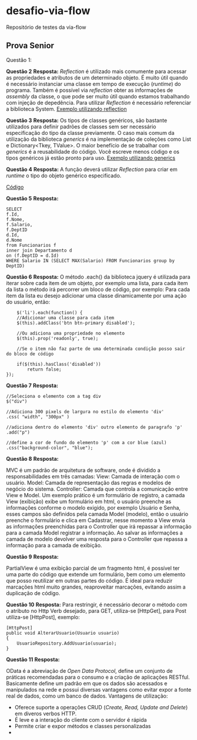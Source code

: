# desafio-via-flow
Repositório de testes da via-flow



## Prova Senior

Questão 1:


**Questão 2**
**Resposta:** 
	*Reflection* é utilizado mais comumente para acessar as propriedades e atributos de um determinado objeto. É muito útil quando é necessário instanciar uma classe em tempo de execução (*runtime*) do programa. Também é possível via *reflection* obter as informações de *assembly* da classe, o que pode ser muito útil quando estamos trabalhando com injeção de depedência. 
	Para utilizar *Reflection* é necessário referenciar a biblioteca System.
	[Exemplo utilizando reflection]()

**Questão 3**
**Resposta:** 
	Os tipos de classes genéricos, são bastante utilizados para definir padrões de classes sem ser necessário especificação do tipo da classe previamente. O caso mais comum da utilização da biblioteca *generics* é na implementação de coleções como List<T> e Dictionary<Tkey, TValue>. 
	O maior benefício de se trabalhar com *generics* é a reusabilidade do código. Você escreve menos código e os tipos genéricos já estão pronto para uso.
[Exemplo utilizando generics]()

**Questão 4**
**Resposta:** 
A função deverá utilizar *Reflection* para criar em *runtime* o tipo do objeto genérico especificado.

[Código]()

**Questão 5**
**Resposta:** 

    SELECT 
    f.Id,
    f.Nome,
    f.Salario,
    f.DeptID
    d.Id,
    d.Nome
    from Funcionarios f
    inner join Departamento d
    on (f.DeptID = d.Id)
    WHERE Salario IN (SELECT MAX(Salario) FROM Funcionarios group by DeptID)

**Questão 6**
**Resposta:** 
O método .each() da biblioteca jquery é utilizada para iterar sobre cada item de um objeto, por exemplo uma lista, para cada item da lista o método irá percorrer um bloco de código, por exemplo: Para cada item da lista eu desejo adicionar uma classe dinamicamente por uma ação do usuário, então:

        $('li').each(function() {
    	//Adicionar uma classe para cada item
    	$(this).addClass('btn btn-primary disabled');
    	
    	//Ou adiciona uma propriedade no elemento
    	$(this).prop('readonly', true);
    	
    	//Se o item não faz parte de uma determinada condição posso sair do bloco de código
    	
    	if($(this).hasClass('disabled'))
    		return false;
    });

**Questão 7**
**Resposta:** 

    //Seleciona o elemento com a tag div
    $("div")
    
    //Adiciona 300 pixels de largura no estilo do elemento 'div'
    .css( "width", "300px" )
    
    //adiciona dentro do elemento 'div' outro elemento de paragrafo 'p'
    .add("p")
    
    //define a cor de fundo do elemento 'p' com a cor blue (azul)
    .css("background-color", "blue"); 


**Questão 8**
**Resposta:** 

MVC é um padrão de arquitetura de software, onde é dividido a responsabilidades em três camadas:
 View: Camada de interação com o usuário.
 Model: Camada de representação das regras e modelos de negócio do sistema.
 Controller: Camada que controla a comunicação entre View e Model.
 Um exemplo prático é um formulário de registro, a camada View (exibição) exibe um formulário em html, o usuário preenche as informações conforme o modelo exigido, por exemplo Usuário e Senha, esses campos são definidos pela camada Model (modelo), então o usuário preenche o formulário e clica em Cadastrar, nesse momento a View envia as informações preenchidas para o Controller que irá repassar a informação para a camada Model registrar a informação. Ao salvar as informações a camada de modelo devolver uma resposta para o Controller que repassa a informação para a camada de exibição.

**Questão 9**
**Resposta:** 

PartialView é uma exibição parcial de um fragmento html, é possível ter uma parte do código que extende um formulário, bem como um elemento que posso reutilizar em outras partes do código. É ideal para reduzir marcações html muito grandes, reaproveitar marcações, evitando assim a duplicação de código.

**Questão 10**
**Resposta:** 
Para restringir, é necessário decorar o método com o atributo no Http Verb desejado, para GET, utiliza-se [HttpGet], para Post utiliza-se [HttpPost], exemplo:

	[HttpPost]
    public void AlterarUsuario(Usuario usuario) 
    { 
	    UsuarioRepository.AddUsuario(usuario); 
    }

**Questão 11**
**Resposta:** 

OData é a abreviação de *Open Data Protocol*, define um conjunto de práticas recomendadas para o consumo e a criação de aplicações RESTful. Basicamente define um padrão em que os dados são acessados e manipulados na rede e possui diversas vantagens como evitar expor a fonte real de dados, como um banco de dados.
Vantagens de utilização:
- Oferece suporte a operações CRUD (*Create, Read, Update and Delete*) em diveros verbos HTTP.
- É leve e a interação do cliente com o servidor é rápida
- Permite criar e expor métodos e classes personalizadas
- 

